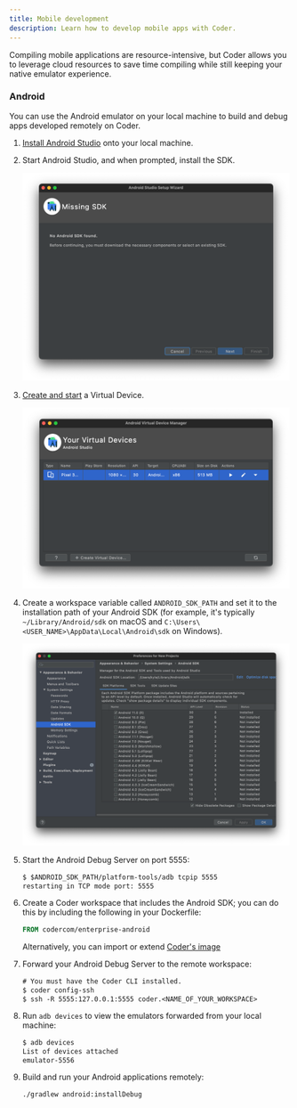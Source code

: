 ```yaml
---
title: Mobile development
description: Learn how to develop mobile apps with Coder.
---
```


Compiling mobile applications are resource-intensive, but Coder allows you to
leverage cloud resources to save time compiling while still keeping your native
emulator experience.

### Android

You can use the Android emulator on your local machine to build and debug apps
developed remotely on Coder.

1. [Install Android Studio](https://developer.android.com/studio) onto your
   local machine.

1. Start Android Studio, and when prompted, install the SDK.

   ![Android SDK Install](../../assets/guides/mobile-development/android-sdk-missing.png)

1. [Create and start](https://developer.android.com/studio/run/managing-avds) a
   Virtual Device.

   ![Android Device](../../assets/guides/mobile-development/android-avd.png)

1. Create a workspace variable called `ANDROID_SDK_PATH` and set it to the
   installation path of your Android SDK (for example, it's typically
   `~/Library/Android/sdk` on macOS and
   `C:\Users\<USER_NAME>\AppData\Local\Android\sdk` on Windows).

   ![Android SDK Path](../../assets/guides/mobile-development/android-sdk-path.png)

1. Start the Android Debug Server on port 5555:

   ```console
   $ $ANDROID_SDK_PATH/platform-tools/adb tcpip 5555
   restarting in TCP mode port: 5555
   ```

1. Create a Coder workspace that includes the Android SDK; you can do this by
   including the following in your Dockerfile:

   ```Dockerfile
   FROM codercom/enterprise-android
   ```

   Alternatively, you can import or extend
   [Coder's image](https://github.com/coder/enterprise-images/blob/master/images/android/Dockerfile.ubuntu)

1. Forward your Android Debug Server to the remote workspace:

   ```console
   # You must have the Coder CLI installed.
   $ coder config-ssh
   $ ssh -R 5555:127.0.0.1:5555 coder.<NAME_OF_YOUR_WORKSPACE>
   ```

1. Run `adb devices` to view the emulators forwarded from your local machine:

   ```console
   $ adb devices
   List of devices attached
   emulator-5556
   ```

1. Build and run your Android applications remotely:

   ```console
   ./gradlew android:installDebug
   ```
